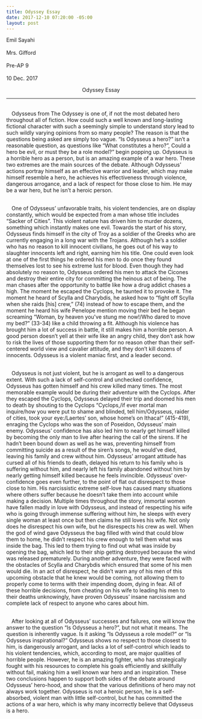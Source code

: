 ```yaml
---
title: Odyssey Essay
date: 2017-12-10 07:20:00 -05:00
layout: post
---
```


Emil Sayahi<br>  
Mrs. Gifford<br>  
Pre-AP 9<br>  
10 Dec. 2017<br>  

<p align="center">Odyssey Essay</p>

  
****
<br>&emsp;Odysseus from The Odyssey is one of, if not the most debated hero throughout all of fiction. How could such a well known and long-lasting fictional character with such a seemingly simple to understand story lead to such wildly varying opinions from so many people? The reason is that the questions being asked are simply too vague. “Is Odysseus a hero?” isn’t a reasonable question, as questions like “What constitutes a hero?”, Could a hero be evil, or must they be a role model?” begin popping up. Odysseus is a horrible hero as a person, but is an amazing example of a war hero. These two extremes are the main sources of the debate. Although Odysseus’ actions portray himself as an effective warrior and leader, which may make himself resemble a hero, he achieves his effectiveness through violence, dangerous arrogance, and a lack of respect for those close to him. He may be a war hero, but he isn’t a heroic person.


<br>&emsp;One of Odysseus’ unfavorable traits, his violent tendencies, are on display constantly, which would be expected from a man whose title includes “Sacker of Cities”. This violent nature has driven him to murder dozens, something which instantly makes one evil. Towards the start of his story, Odysseus finds himself in the city of Troy as a soldier of the Greeks who are currently engaging in a long war with the Trojans. Although he’s a soldier who has no reason to kill innocent civilians, he goes out of his way to slaughter innocents left and right, earning him his title. One could even look at one of the first things he ordered his men to do once they found themselves lost to see his extreme lust for blood. Even though they had absolutely no reason to, Odysseus ordered his men to attack the Cicones and destroy their entire city for committing the heinous act of being. The man chases after the opportunity to battle like how a drug addict chases a high. The moment he escaped the Cyclops, he taunted it to provoke it. The moment he heard of Scylla and Charybdis, he asked how to “fight off Scylla when she raids [his] crew,” (74) instead of how to escape them, and the moment he heard his wife Penelope mention moving their bed he began screaming “Woman, by heaven you've stung me now!/Who dared to move my bed?” (33-34) like a child throwing a fit. Although his violence has brought him a lot of success in battle, it still makes him a horrible person. A good person doesn’t yell at their wife like an angry child, they don’t ask how to risk the lives of those supporting them for no reason other than their self-centered world view and cavalier attitude, and they don’t kill dozens of innocents. Odysseus is a violent maniac first, and a leader second.

<br>&emsp;Odysseus is not just violent, but he is arrogant as well to a dangerous extent. With such a lack of self-control and unchecked confidence, Odysseus has gotten himself and his crew killed many times. The most memorable example would be during their adventure with the Cyclops. After they escaped the Cyclops, Odysseus delayed their trip and doomed his men to death by shouting to the Cyclops “Cyclops,/if ever mortal man inquire/how you were put to shame and blinded, tell him/Odysseus, raider of cities, took your eye:/Laertes’ son, whose home’s on Ithaca!” (415-419), enraging the Cyclops who was the son of Poseidon, Odysseus’ main enemy. Odysseus’ confidence has also led him to nearly get himself killed by becoming the only man to live after hearing the call of the sirens. If he hadn’t been bound down as well as he was, preventing himself from committing suicide as a result of the siren’s songs, he would’ve died, leaving his family and crew without him. Odysseus’ arrogant attitude has cursed all of his friends to death, delayed his return to his family who is suffering without him, and nearly left his family abandoned without him by nearly getting himself killed because he feels invincible.
Odysseus’ over-confidence goes even further, to the point of flat out disrespect to those close to him. His narcissistic extreme self-love has caused many situations where others suffer because he doesn’t take them into account while making a decision. Multiple times throughout the story, immortal women have fallen madly in love with Odysseus, and instead of respecting his wife who is going through immense suffering without him, he sleeps with every single woman at least once but then claims he still loves his wife. Not only does he disrespect his own wife, but he disrespects his crew as well. When the god of wind gave Odysseus the bag filled with wind that could blow them to home, he didn’t respect his crew enough to tell them what was inside the bag. This led to them trying to find out what was inside by opening the bag, which led to their ship getting destroyed because the wind was released prematurely. During another adventure, they were faced with the obstacles of Scylla and Charybdis which ensured that some of his men would die. In an act of disrespect, he didn’t warn any of his men of this upcoming obstacle that he knew would be coming, not allowing them to properly come to terms with their impending doom, dying in fear. All of these horrible decisions, from cheating on his wife to leading his men to their deaths unknowingly, have proven Odysseus’ insane narcissism and complete lack of respect to anyone who cares about him.

<br>&emsp;After looking at all of Odysseus’ successes and failures, one will know the answer to the question “Is Odysseus a hero?”, but not what it means. The question is inherently vague. Is it asking “Is Odysseus a role model?” or “Is Odysseus inspirational?” Odysseus shows no respect to those closest to him, is dangerously arrogant, and lacks a lot of self-control which leads to his violent tendencies, which, according to most, are major qualities of horrible people. However, he is an amazing fighter, who has strategically fought with his resources to complete his goals efficiently and skillfully without fail, making him a well known war hero and an inspiration. These two conclusions happen to support both sides of the debate around Odysseus’ hero-hood, and show that the various definitions of hero may not always work together. Odysseus is not a heroic person, he is a self-absorbed, violent man with little self-control, but he has committed the actions of a war hero, which is why many incorrectly believe that Odysseus is a hero.